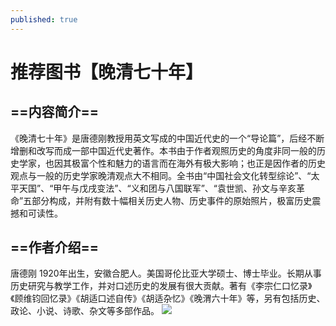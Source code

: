 ```yaml
---
published: true
---
```

# 推荐图书【晚清七十年】

## ==内容简介==
《晚清七十年》是唐德刚教授用英文写成的中国近代史的一个“导论篇”，后经不断增删和改写而成一部中国近代史著作。本书由于作者观照历史的角度非同一般的历史学家，也因其极富个性和魅力的语言而在海外有极大影响；也正是因作者的历史观点与一般的历史学家晚清观点大不相同。全书由“中国社会文化转型综论”、“太平天国”、“甲午与戊戌变法”、“义和团与八国联军”、“袁世凯、孙文与辛亥革命”五部分构成，并附有数十幅相关历史人物、历史事件的原始照片，极富历史震撼和可读性。
## ==作者介绍==
唐德刚 1920年出生，安徽合肥人。美国哥伦比亚大学硕士、博士毕业。长期从事历史研究与教学工作，并对口述历史的发展有很大贡献。著有《李宗仁口忆录》《顾维钧回忆录》《胡适口述自传》《胡适杂忆》《晚渭六十年》等，另有包括历史、政论、小说、诗歌、杂文等多部作品。
![](https://github.com/DS-Reading/DS-Reading.github.io/blob/master/img-bed/%E6%99%9A%E6%B8%85%E4%B8%83%E5%8D%81%E5%B9%B4.jpg?raw=true)

